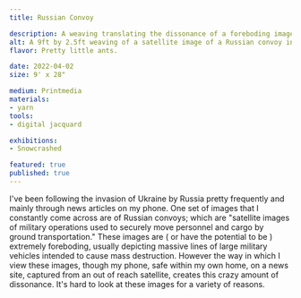 ```yaml
---
title: Russian Convoy

description: A weaving translating the dissonance of a foreboding image of a Russian convoy invading Ukraine.
alt: A 9ft by 2.5ft weaving of a satellite image of a Russian convoy invading Ukraine.
flavor: Pretty little ants.

date: 2022-04-02
size: 9' x 28"

medium: Printmedia
materials:
- yarn
tools:
- digital jacquard

exhibitions:
- Snowcrashed

featured: true
published: true
---
```

I've been following the invasion of Ukraine by Russia pretty frequently and mainly through news articles on my phone.
One set of images that I constantly come across are of Russian convoys; which are "satellite images of military operations used to securely move personnel and cargo by ground transportation."
These images are ( or have the potential to be ) extremely foreboding, usually depicting massive lines of large military vehicles intended to cause mass destruction.
However the way in which I view these images, though my phone, safe within my own home, on a news site, captured from an out of reach satellite, creates this crazy amount of dissonance.
It's hard to look at these images for a variety of reasons.
